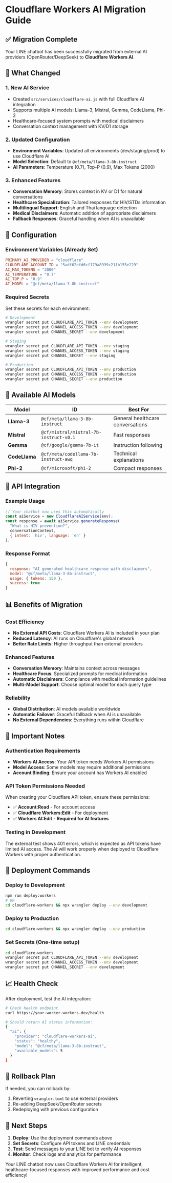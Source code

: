 # Cloudflare Workers AI Migration Guide

## ✅ Migration Complete

Your LINE chatbot has been successfully migrated from external AI providers (OpenRouter/DeepSeek) to **Cloudflare Workers AI**.

## 🚀 What Changed

### 1. **New AI Service**
- Created `src/services/cloudflare-ai.js` with full Cloudflare AI integration
- Supports multiple AI models: Llama-3, Mistral, Gemma, CodeLlama, Phi-2
- Healthcare-focused system prompts with medical disclaimers
- Conversation context management with KV/D1 storage

### 2. **Updated Configuration**
- **Environment Variables**: Updated all environments (dev/staging/prod) to use Cloudflare AI
- **Model Selection**: Default to `@cf/meta/llama-3-8b-instruct`
- **AI Parameters**: Temperature (0.7), Top-P (0.9), Max Tokens (2000)

### 3. **Enhanced Features**
- **Conversation Memory**: Stores context in KV or D1 for natural conversations
- **Healthcare Specialization**: Tailored responses for HIV/STDs information
- **Multilingual Support**: English and Thai language detection
- **Medical Disclaimers**: Automatic addition of appropriate disclaimers
- **Fallback Responses**: Graceful handling when AI is unavailable

## 🔧 Configuration

### Environment Variables (Already Set)
```toml
PRIMARY_AI_PROVIDER = "cloudflare"
CLOUDFLARE_ACCOUNT_ID = "5adf62efd6cf179a8939c211b155e229"
AI_MAX_TOKENS = "2000"
AI_TEMPERATURE = "0.7"
AI_TOP_P = "0.9"
AI_MODEL = "@cf/meta/llama-3-8b-instruct"
```

### Required Secrets
Set these secrets for each environment:

```bash
# Development
wrangler secret put CLOUDFLARE_API_TOKEN --env development
wrangler secret put CHANNEL_ACCESS_TOKEN --env development
wrangler secret put CHANNEL_SECRET --env development

# Staging
wrangler secret put CLOUDFLARE_API_TOKEN --env staging
wrangler secret put CHANNEL_ACCESS_TOKEN --env staging
wrangler secret put CHANNEL_SECRET --env staging

# Production
wrangler secret put CLOUDFLARE_API_TOKEN --env production
wrangler secret put CHANNEL_ACCESS_TOKEN --env production
wrangler secret put CHANNEL_SECRET --env production
```

## 🎯 Available AI Models

| Model | ID | Best For |
|-------|----|---------| 
| **Llama-3** | `@cf/meta/llama-3-8b-instruct` | General healthcare conversations |
| **Mistral** | `@cf/mistral/mistral-7b-instruct-v0.1` | Fast responses |
| **Gemma** | `@cf/google/gemma-7b-it` | Instruction following |
| **CodeLlama** | `@cf/meta/codellama-7b-instruct-awq` | Technical explanations |
| **Phi-2** | `@cf/microsoft/phi-2` | Compact responses |

## 🔌 API Integration

### Example Usage
```javascript
// Your chatbot now uses this automatically
const aiService = new CloudflareAIService(env);
const response = await aiService.generateResponse(
  "What is HIV prevention?",
  conversationContext,
  { intent: 'hiv', language: 'en' }
);
```

### Response Format
```javascript
{
  response: "AI generated healthcare response with disclaimers",
  model: "@cf/meta/llama-3-8b-instruct",
  usage: { tokens: 150 },
  success: true
}
```

## 📊 Benefits of Migration

### Cost Efficiency
- **No External API Costs**: Cloudflare Workers AI is included in your plan
- **Reduced Latency**: AI runs on Cloudflare's global network
- **Better Rate Limits**: Higher throughput than external providers

### Enhanced Features
- **Conversation Memory**: Maintains context across messages
- **Healthcare Focus**: Specialized prompts for medical information
- **Automatic Disclaimers**: Compliance with medical information guidelines
- **Multi-Model Support**: Choose optimal model for each query type

### Reliability
- **Global Distribution**: AI models available worldwide
- **Automatic Failover**: Graceful fallback when AI is unavailable
- **No External Dependencies**: Everything runs within Cloudflare

## 🚨 Important Notes

### Authentication Requirements
- **Workers AI Access**: Your API token needs Workers AI permissions
- **Model Access**: Some models may require additional permissions
- **Account Binding**: Ensure your account has Workers AI enabled

### API Token Permissions Needed
When creating your Cloudflare API token, ensure these permissions:
- ✅ **Account:Read** - For account access
- ✅ **Cloudflare Workers:Edit** - For deployment
- ✅ **Workers AI:Edit** - **Required for AI features**

### Testing in Development
The external test shows 401 errors, which is expected as API tokens have limited AI access. The AI will work properly when deployed to Cloudflare Workers with proper authentication.

## 🚀 Deployment Commands

### Deploy to Development
```bash
npm run deploy:workers
# OR
cd cloudflare-workers && npx wrangler deploy --env development
```

### Deploy to Production
```bash
cd cloudflare-workers && npx wrangler deploy --env production
```

### Set Secrets (One-time setup)
```bash
cd cloudflare-workers
wrangler secret put CLOUDFLARE_API_TOKEN --env development
wrangler secret put CHANNEL_ACCESS_TOKEN --env development
wrangler secret put CHANNEL_SECRET --env development
```

## 📈 Health Check

After deployment, test the AI integration:

```bash
# Check health endpoint
curl https://your-worker.workers.dev/health

# Should return AI status information:
{
  "ai": {
    "provider": "cloudflare-workers-ai",
    "status": "healthy",
    "model": "@cf/meta/llama-3-8b-instruct",
    "available_models": 5
  }
}
```

## 🔄 Rollback Plan

If needed, you can rollback by:
1. Reverting `wrangler.toml` to use external providers
2. Re-adding DeepSeek/OpenRouter secrets
3. Redeploying with previous configuration

## 🎉 Next Steps

1. **Deploy**: Use the deployment commands above
2. **Set Secrets**: Configure API tokens and LINE credentials
3. **Test**: Send messages to your LINE bot to verify AI responses
4. **Monitor**: Check logs and analytics for performance

Your LINE chatbot now uses Cloudflare Workers AI for intelligent, healthcare-focused responses with improved performance and cost efficiency!